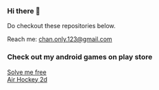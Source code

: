 ### Hi there 👋

Do checkout these repositories below.

Reach me: chan.only.123@gmail.com

### Check out my android games on play store
[Solve me free](https://play.google.com/store/apps/details?id=com.chanonly123.wordpuzzle)<br/>
[Air Hockey 2d](https://play.google.com/store/apps/details?id=com.chanonly123.airhockey2d)
